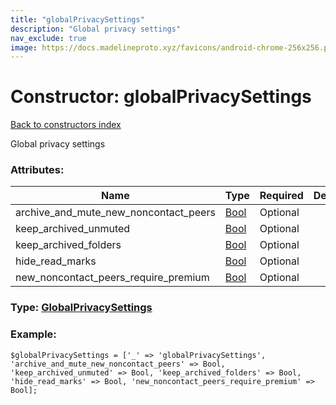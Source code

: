 ```yaml
---
title: "globalPrivacySettings"
description: "Global privacy settings"
nav_exclude: true
image: https://docs.madelineproto.xyz/favicons/android-chrome-256x256.png
---
```

# Constructor: globalPrivacySettings  
[Back to constructors index](/API_docs/constructors/index.html)



Global privacy settings

### Attributes:

| Name     |    Type       | Required | Description |
|----------|---------------|----------|-------------|
|archive\_and\_mute\_new\_noncontact\_peers|[Bool](/API_docs/types/Bool.html) | Optional|
|keep\_archived\_unmuted|[Bool](/API_docs/types/Bool.html) | Optional|
|keep\_archived\_folders|[Bool](/API_docs/types/Bool.html) | Optional|
|hide\_read\_marks|[Bool](/API_docs/types/Bool.html) | Optional|
|new\_noncontact\_peers\_require\_premium|[Bool](/API_docs/types/Bool.html) | Optional|



### Type: [GlobalPrivacySettings](/API_docs/types/GlobalPrivacySettings.html)


### Example:

```
$globalPrivacySettings = ['_' => 'globalPrivacySettings', 'archive_and_mute_new_noncontact_peers' => Bool, 'keep_archived_unmuted' => Bool, 'keep_archived_folders' => Bool, 'hide_read_marks' => Bool, 'new_noncontact_peers_require_premium' => Bool];
```  
